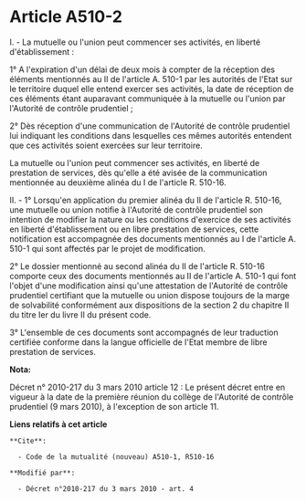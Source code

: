 # Article A510-2

I. - La mutuelle ou l'union peut commencer ses activités, en liberté d'établissement :

1° A l'expiration d'un délai de deux mois à compter de la réception des éléments mentionnés au II de l'article A. 510-1 par
les autorités de l'Etat sur le territoire duquel elle entend exercer ses activités, la date de réception de ces éléments
étant auparavant communiquée à la mutuelle ou l'union par l'Autorité de contrôle prudentiel ;

2° Dès réception d'une communication de l'Autorité de contrôle prudentiel lui indiquant les conditions dans lesquelles ces
mêmes autorités entendent que ces activités soient exercées sur leur territoire.

La mutuelle ou l'union peut commencer ses activités, en liberté de prestation de services, dès qu'elle a été avisée de la
communication mentionnée au deuxième alinéa du I de l'article R. 510-16.

II. - 1° Lorsqu'en application du premier alinéa du II de l'article R. 510-16, une mutuelle ou union notifie à l'Autorité de
contrôle prudentiel son intention de modifier la nature ou les conditions d'exercice de ses activités en liberté
d'établissement ou en libre prestation de services, cette notification est accompagnée des documents mentionnés au I de
l'article A. 510-1 qui sont affectés par le projet de modification.

2° Le dossier mentionné au second alinéa du II de l'article R. 510-16 comporte ceux des documents mentionnés au II de
l'article A. 510-1 qui font l'objet d'une modification ainsi qu'une attestation de l'Autorité de contrôle prudentiel
certifiant que la mutuelle ou union dispose toujours de la marge de solvabilité conformément aux dispositions de la section 2
du chapitre II du titre Ier du livre II du présent code.

3° L'ensemble de ces documents sont accompagnés de leur traduction certifiée conforme dans la langue officielle de l'Etat
membre de libre prestation de services.

**Nota:**

Décret n° 2010-217 du 3 mars 2010 article 12 : Le présent décret entre en vigueur à la date de la première réunion du collège
de l'Autorité de contrôle prudentiel (9 mars 2010), à l'exception de son article 11.

**Liens relatifs à cet article**

	**Cite**:

	  - Code de la mutualité (nouveau) A510-1, R510-16

	**Modifié par**:

	  - Décret n°2010-217 du 3 mars 2010 - art. 4
